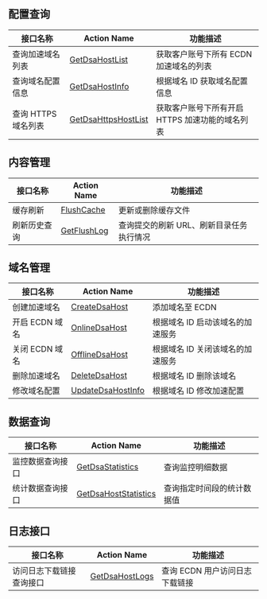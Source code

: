 ## 配置查询 
|接口名称|Action Name|功能描述|
|----|----|----|
|查询加速域名列表|[GetDsaHostList](https://cloud.tencent.com/document/product/570/13940)|获取客户账号下所有 ECDN 加速域名的列表|
|查询域名配置信息|[GetDsaHostInfo](https://cloud.tencent.com/document/product/570/14612)|根据域名 ID 获取域名配置信息|
|查询 HTTPS 域名列表 | [GetDsaHttpsHostList](https://cloud.tencent.com/document/product/570/17907)  | 获取客户账号下所有开启 HTTPS 加速功能的域名列表     |

## 内容管理
|接口名称|Action Name|功能描述|
|----|----|----|
|缓存刷新|[FlushCache](https://cloud.tencent.com/document/product/570/38855)|更新或删除缓存文件 |
|刷新历史查询	|[GetFlushLog](https://cloud.tencent.com/document/product/570/38856)|查询提交的刷新 URL、刷新目录任务执行情况  |

## 域名管理

|接口名称|Action Name|功能描述|
|----|----|----|
|创建加速域名	|[CreateDsaHost](https://cloud.tencent.com/document/product/570/13941) | 添加域名至 ECDN|
|开启 ECDN 域名|[OnlineDsaHost](https://cloud.tencent.com/document/product/570/13942)|根据域名 ID 启动该域名的加速服务|
|关闭 ECDN 域名|[OfflineDsaHost](https://cloud.tencent.com/document/product/570/13943)|根据域名 ID 关闭该域名的加速服务|
|删除加速域名	|[DeleteDsaHost](https://cloud.tencent.com/document/product/570/13944)|根据域名 ID 删除该域名|
|修改域名配置|[UpdateDsaHostInfo](https://cloud.tencent.com/document/product/570/14611)|根据域名 ID 修改加速配置|


## 数据查询
|接口名称|Action Name|功能描述|
|----|----|----|
| 监控数据查询接口 | [GetDsaStatistics](https://cloud.tencent.com/document/product/570/17942) | 查询监控明细数据  |
| 统计数据查询接口 | [GetDsaHostStatistics](https://cloud.tencent.com/document/product/570/16843) | 查询指定时间段的统计数据值  |

## 日志接口
|接口名称|Action Name|功能描述|
|----|----|----|
| 访问日志下载链接查询接口 | [GetDsaHostLogs](https://cloud.tencent.com/document/product/570/16836) | 查询 ECDN 用户访问日志下载链接  |
